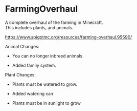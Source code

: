 # FarmingOverhaul

A complete overhaul of the farming in Minecraft.  
This includes plants, and animals.

https://www.spigotmc.org/resources/farming-overhaul.95590/


Animal Changes:

   - You can no longer inbreed animals.

   - Added family system.



Plant Changes:

  - Plants must be watered to grow.

  - Added watering can

  - Plants must be in sunlight to grow

